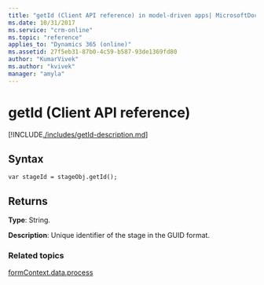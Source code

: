 ```yaml
---
title: "getId (Client API reference) in model-driven apps| MicrosoftDocs"
ms.date: 10/31/2017
ms.service: "crm-online"
ms.topic: "reference"
applies_to: "Dynamics 365 (online)"
ms.assetid: 27f5eb31-87b0-4c59-b587-93de1369fd80
author: "KumarVivek"
ms.author: "kvivek"
manager: "amyla"
---
```

# getId (Client API reference)



[!INCLUDE[./includes/getId-description.md](./includes/getId-description.md)]

## Syntax

`var stageId = stageObj.getId();`

## Returns

**Type**: String. 

**Description**: Unique identifier of the stage in the GUID format.

### Related topics
 
[formContext.data.process](../../formContext-data-process.md)

